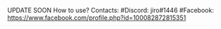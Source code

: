 UPDATE SOON
How to use? Contacts:
#Discord: jiro#1446
#Facebook: https://www.facebook.com/profile.php?id=100082872815351
